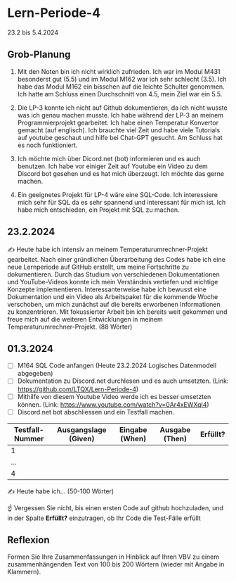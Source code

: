 # Lern-Periode-4
23.2 bis 5.4.2024

## Grob-Planung

1. Mit den Noten bin ich nicht wirklich zufrieden. Ich war im Modul M431 besonderst gut (5.5) und im Modul M162 war ich sehr schlecht (3.5). Ich habe das Modul M162 ein bisschen auf die leichte Schulter genommen. Ich hatte am Schluss einen Durchschnitt von 4.5, mein Ziel war ein 5.5.
   
3. Die LP-3 konnte ich nicht auf Github dokumentieren, da ich nicht wusste was ich genau machen musste. Ich habe während der LP-3 an meinem Programmierprojekt gearbeitet. Ich habe einen Temperatur Konvertor gemacht (auf englisch). Ich brauchte viel Zeit und habe viele Tutorials auf youtube geschaut und hilfe bei Chat-GPT gesucht. Am Schluss hat es noch funktioniert.
   
5. Ich möchte mich über Dicord.net (bot) informieren und es auch benutzen. Ich habe vor einiger Zeit auf Youtube ein Video zu dem Discord bot gesehen und es hat mich überzeugt. Ich möchte das gerne machen.
   
7. Ein geeignetes Projekt für LP-4 wäre eine SQL-Code. Ich interessiere mich sehr für SQL da es sehr spannend und interessant für mich ist. Ich habe mich entschieden, ein Projekt mit SQL zu machen.

## 23.2.2024

✍️ Heute habe ich intensiv an meinem Temperaturumrechner-Projekt gearbeitet. Nach einer gründlichen Überarbeitung des Codes habe ich eine neue Lernperiode auf GitHub erstellt, um meine Fortschritte zu dokumentieren. Durch das Studium von verschiedenen Dokumentationen und YouTube-Videos konnte ich mein Verständnis vertiefen und wichtige Konzepte implementieren. Interessanterweise habe ich bewusst eine Dokumentation und ein Video als Arbeitspaket für die kommende Woche verschoben, um mich zunächst auf die bereits erworbenen Informationen zu konzentrieren. Mit fokussierter Arbeit bin ich bereits weit gekommen und freue mich auf die weiteren Entwicklungen in meinem Temperaturumrechner-Projekt. (88 Wörter)

## 01.3.2024

- [ ] M164 SQL Code anfangen (Heute 23.2.2024 Logisches Datenmodell abgegeben)
- [ ] Dokumentation zu Discord.net durchlesen und es auch umsetzten. (Link: https://github.com/LTQX/Lern-Periode-4)
- [ ] Mithilfe von diesem Youtube Video werde ich es besser umsetzten können. (Link: https://www.youtube.com/watch?v=0Ar4xEWXqI4)
- [ ] Discord.net bot abschliessen und ein Testfall machen.

| Testfall-Nummer | Ausgangslage (Given) | Eingabe (When) | Ausgabe (Then) | Erfüllt? |
| --- | --- | --- | --- | --- |
| 1   |     |     |     |     |
| ... |     |     |     |     |
| 4   |     |     |     |     |

✍️ Heute habe ich... (50-100 Wörter)

☝️ Vergessen Sie nicht, bis einen ersten Code auf github hochzuladen, und in der Spalte **Erfüllt?** einzutragen, ob Ihr Code die Test-Fälle erfüllt

## Reflexion

Formen Sie Ihre Zusammenfassungen in Hinblick auf Ihren VBV zu einem zusammenhängenden Text von 100 bis 200 Wörtern (wieder mit Angabe in Klammern).
